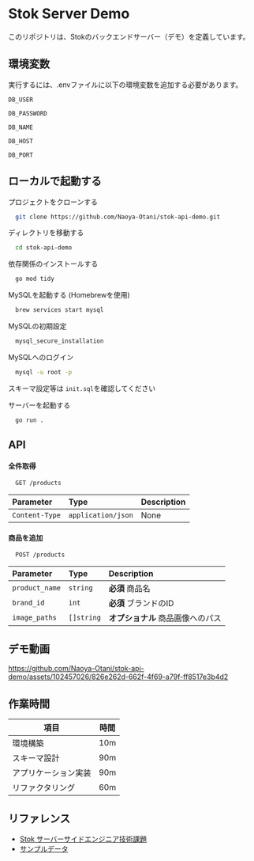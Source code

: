 
# Stok Server Demo

このリポジトリは、Stokのバックエンドサーバー（デモ）を定義しています。



## 環境変数

実行するには、.envファイルに以下の環境変数を追加する必要があります。

`DB_USER`

`DB_PASSWORD`

`DB_NAME`

`DB_HOST`

`DB_PORT`

## ローカルで起動する

プロジェクトをクローンする

```bash
  git clone https://github.com/Naoya-Otani/stok-api-demo.git
```

ディレクトリを移動する

```bash
  cd stok-api-demo
```

依存関係のインストールする

```bash
  go mod tidy
```

MySQLを起動する (Homebrewを使用)

```bash
  brew services start mysql
```

MySQLの初期設定

```bash
  mysql_secure_installation
```

MySQLへのログイン

```bash
  mysql -u root -p
```

スキーマ設定等は `init.sql`を確認してください

サーバーを起動する

```bash
  go run .
```
## API

#### 全件取得

```http
  GET /products
```

| Parameter | Type     | Description                |
| :-------- | :------- | :------------------------- |
| `Content-Type` | `application/json` | None |

#### 商品を追加

```http
  POST /products
```

| Parameter | Type     | Description                       |
| :-------- | :------- | :-------------------------------- |
| `product_name`      | `string` | **必須** 商品名 |
| `brand_id`      | `int` | **必須** ブランドのID |
| `image_paths`      | `[]string` | **オプショナル** 商品画像へのパス |

## デモ動画

https://github.com/Naoya-Otani/stok-api-demo/assets/102457026/826e262d-662f-4f69-a79f-ff8517e3b4d2

## 作業時間

| 項目 | 時間 |
| --- | --- |
| 環境構築 | 10m |
| スキーマ設計 | 90m |
| アプリケーション実装 | 90m |
| リファクタリング | 60m |


## リファレンス

 - [Stok サーバーサイドエンジニア技術課題](https://franky-inc.notion.site/Stok-e7c86b932e364e0f838f4091437d1490)
 - [サンプルデータ](https://docs.google.com/spreadsheets/d/1g2LyTAW3BDACn8Btge_A0yi6LNSPD2c9p25VLbJO38Q/edit?usp=sharing)

